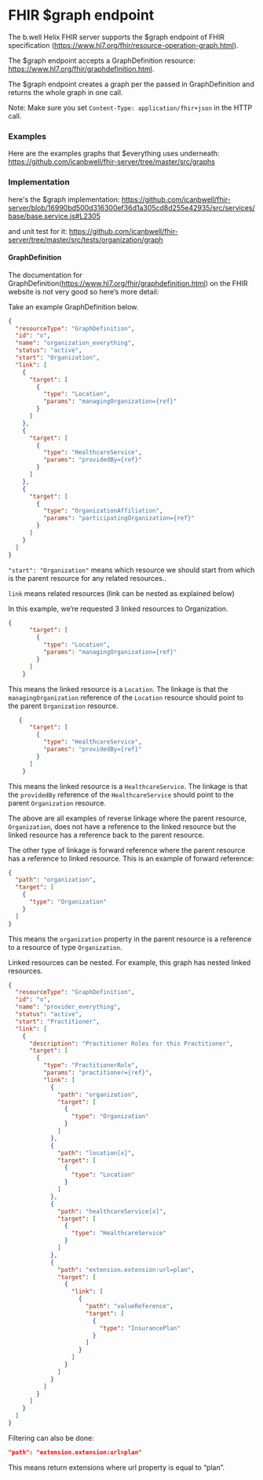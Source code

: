 # FHIR $graph endpoint

The b.well Helix FHIR server supports the $graph endpoint of FHIR specification (https://www.hl7.org/fhir/resource-operation-graph.html).  

The $graph endpoint accepts a GraphDefinition resource: https://www.hl7.org/fhir/graphdefinition.html.

The $graph endpoint creates a graph per the passed in GraphDefinition and returns the whole graph in one call.

Note: Make sure you set `Content-Type: application/fhir+json` in the HTTP call.

### Examples
Here are the examples graphs that $everything uses underneath: https://github.com/icanbwell/fhir-server/tree/master/src/graphs

### Implementation
here's the $graph implementation: https://github.com/icanbwell/fhir-server/blob/16990bd500d316300ef36d1a305cd8d255e42935/src/services/base/base.service.js#L2305

and unit test for it: https://github.com/icanbwell/fhir-server/tree/master/src/tests/organization/graph

#### GraphDefinition
The documentation for GraphDefinition(https://www.hl7.org/fhir/graphdefinition.html) on the FHIR website is not very good so here’s more detail:

Take an example GraphDefinition below.

```json
{
  "resourceType": "GraphDefinition",
  "id": "o",
  "name": "organization_everything",
  "status": "active",
  "start": "Organization",
  "link": [
    {
      "target": [
        {
          "type": "Location",
          "params": "managingOrganization={ref}"
        }
      ]
    },
    {
      "target": [
        {
          "type": "HealthcareService",
          "params": "providedBy={ref}"
        }
      ]
    },
    {
      "target": [
        {
          "type": "OrganizationAffiliation",
          "params": "participatingOrganization={ref}"
        }
      ]
    }
  ]
}
```

`"start": "Organization"` means which resource we should start from which is the parent resource for any related resources..

`link` means related resources (link can be nested as explained below)

In this example, we’re requested 3 linked resources to Organization.

```json
{
      "target": [
        {
          "type": "Location",
          "params": "managingOrganization={ref}"
        }
      ]
    }
```

This means the linked resource is a `Location`.  The linkage is that the `managingOrganization` reference of the `Location` resource should point to the parent `Organization` resource.


```json
   {
      "target": [
        {
          "type": "HealthcareService",
          "params": "providedBy={ref}"
        }
      ]
    }
```

This means the linked resource is a `HealthcareService`. The linkage is that the `providedBy` reference of the `HealthcareService` should point to the parent `Organization` resource.

The above are all examples of reverse linkage where the parent resource, `Organization`, does not have a reference to the linked resource but the linked resource has a reference back to the parent resource.

The other type of linkage is forward reference where the parent resource has a reference to linked resource.  This is an example of forward reference:
```json
{
  "path": "organization",
  "target": [
    {
      "type": "Organization"
    }
  ]
}
```

This means the `organization` property in the parent resource is a reference to a resource of type `Organization`.

Linked resources can be nested.  For example, this graph has nested linked resources.
```json
{
  "resourceType": "GraphDefinition",
  "id": "o",
  "name": "provider_everything",
  "status": "active",
  "start": "Practitioner",
  "link": [
    {
      "description": "Practitioner Roles for this Practitioner",
      "target": [
        {
          "type": "PractitionerRole",
          "params": "practitioner={ref}",
          "link": [
            {
              "path": "organization",
              "target": [
                {
                  "type": "Organization"
                }
              ]
            },
            {
              "path": "location[x]",
              "target": [
                {
                  "type": "Location"
                }
              ]
            },
            {
              "path": "healthcareService[x]",
              "target": [
                {
                  "type": "HealthcareService"
                }
              ]
            },
            {
              "path": "extension.extension:url=plan",
              "target": [
                {
                  "link": [
                    {
                      "path": "valueReference",
                      "target": [
                        {
                          "type": "InsurancePlan"
                        }
                      ]
                    }
                  ]
                }
              ]
            }
          ]
        }
      ]
    }
  ]
}
```

Filtering can also be done:
```json
"path": "extension.extension:url=plan"
```

This means return extensions where url property is equal to “plan”.

